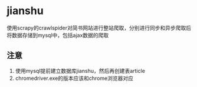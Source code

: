 # jianshu
使用scrapy的crawlspider对简书网站进行整站爬取，分别进行同步和异步爬取后将数据存储到mysql中，包括ajax数据的爬取
## 注意
1. 使用mysql提前建立数据库jianshu，然后再创建表article
2. chromedriver.exe的版本应该和chrome浏览器对应
